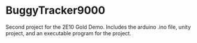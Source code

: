 # BuggyTracker9000
Second project for the 2E10 Gold Demo. Includes the arduino .ino file, unity project, and an executable program for the project.
